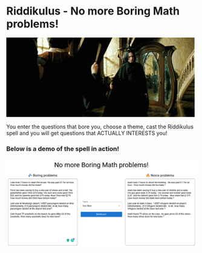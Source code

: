 # Riddikulus - No more Boring Math problems!

![riddikulus-snape-gif](snape-dress.gif)

You enter the questions that bore you, choose a theme, cast the Riddikulus spell and you will get questions that ACTUALLY INTERESTS you!

### Below is a demo of the spell in action!

![demo](demo.png)
